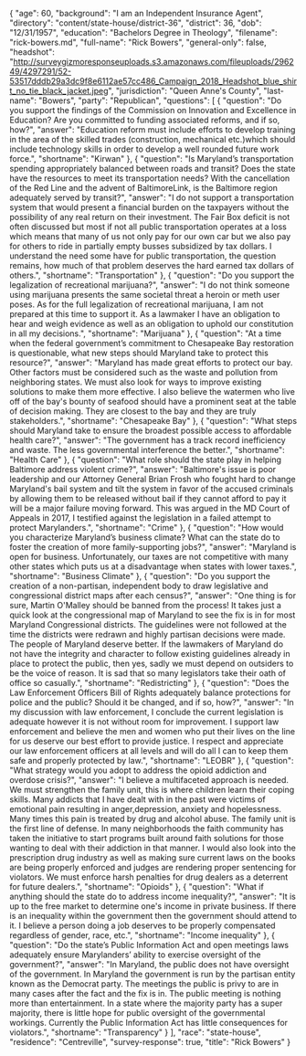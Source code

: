 {
  "age": 60,
  "background": "I am an Independent Insurance Agent",
  "directory": "content/state-house/district-36",
  "district": 36,
  "dob": "12/31/1957",
  "education": "Bachelors Degree in Theology",
  "filename": "rick-bowers.md",
  "full-name": "Rick Bowers",
  "general-only": false,
  "headshot": "http://surveygizmoresponseuploads.s3.amazonaws.com/fileuploads/296249/4297291/52-53517dddb29a3dc9f8e6112ae57cc486_Campaign_2018_Headshot_blue_shirt_no_tie_black_jacket.jpeg",
  "jurisdiction": "Queen Anne's County",
  "last-name": "Bowers",
  "party": "Republican",
  "questions": [
    {
      "question": "Do you support the findings of the Commission on Innovation and Excellence in Education? Are you committed to funding associated reforms, and if so, how?",
      "answer": "Education reform must include efforts to develop  training in the area of the skilled trades (construction, mechanical etc.)which should include  technology skills in order to develop a well rounded future work force.",
      "shortname": "Kirwan"
    },
    {
      "question": "Is Maryland’s transportation spending appropriately balanced between roads and transit? Does the state have the resources to meet its transportation needs? With the cancellation of the Red Line and the advent of BaltimoreLink, is the Baltimore region adequately served by transit?",
      "answer": "I do not support a transportation system that would present a financial burden on the taxpayers without the possibility of any real return on their investment. The Fair Box deficit is not often discussed but most if not all public transportation operates at a loss which means that many of us not only pay for our own car but we also pay for others to ride in partially empty busses subsidized by tax dollars. I understand the need some have for public transportation, the question remains, how much of that problem deserves the hard earned tax dollars of others.",
      "shortname": "Transportation"
    },
    {
      "question": "Do you support the legalization of recreational marijuana?",
      "answer": "I do not think someone using marijuana presents the same societal threat a heroin or meth user poses. As for the full legalization of recreational marijuana, I am not prepared at this time to support it. As a lawmaker I have an obligation to hear and weigh evidence as well as an obligation to uphold our constitution in all my decisions.",
      "shortname": "Marijuana"
    },
    {
      "question": "At a time when the federal government’s commitment to Chesapeake Bay restoration is questionable, what new steps should Maryland take to protect this resource?",
      "answer": "Maryland has made great efforts to protect our bay. Other factors must be considered such as the waste and pollution from neighboring states. We must also look for ways to improve existing solutions to make them more effective. I also believe the watermen who live off of the bay's bounty of seafood should have a prominent seat at the table of decision making. They are closest to the bay and they are truly stakeholders.",
      "shortname": "Chesapeake Bay"
    },
    {
      "question": "What steps should Maryland take to ensure the broadest possible access to affordable health care?",
      "answer": "The government has a track record inefficiency and waste. The less governmental interference the better.",
      "shortname": "Health Care"
    },
    {
      "question": "What role should the state play in helping Baltimore address violent crime?",
      "answer": "Baltimore's issue is poor leadership and our Attorney General Brian Frosh who fought hard to change Maryland's bail system and tilt the system in favor of the accused criminals by allowing them to be released without bail if they cannot afford to pay it will be a major failure moving forward. This was argued in the MD Court of Appeals in 2017, I testified against the legislation in a failed attempt to protect Marylanders.",
      "shortname": "Crime"
    },
    {
      "question": "How would you characterize Maryland’s business climate? What can the state do to foster the creation of more family-supporting jobs?",
      "answer": "Maryland is open for business. Unfortunately, our taxes are not competitive with many other states which puts us at a disadvantage when states with lower taxes.",
      "shortname": "Business Climate"
    },
    {
      "question": "Do you support the creation of a non-partisan, independent body to draw legislative and congressional district maps after each census?",
      "answer": "One thing is for sure, Martin O'Malley should be banned from the process! It takes just a quick look at the congressional map of Maryland to see the fix is in for most Maryland Congressional districts. The  guidelines were not followed at the time the districts were redrawn and highly partisan decisions were made. The people of Maryland deserve better. If the lawmakers of Maryland do not have the integrity and character to follow existing guidelines already in place to protect the public, then yes, sadly we must depend on outsiders to be the voice of reason. It is sad that so many legislators take their oath of office so casually.",
      "shortname": "Redistricting"
    },
    {
      "question": "Does the Law Enforcement Officers Bill of Rights adequately balance protections for police and the public? Should it be changed, and if so, how?",
      "answer": "In my discussion with law enforcement, I conclude the current legislation is adequate however it is not without room for improvement. I support law enforcement and believe the men and women who put their lives on the line for us deserve our best effort to provide justice.  I respect and appreciate our law enforcement officers at all levels and will do all I can to keep them safe and properly protected by law.",
      "shortname": "LEOBR"
    },
    {
      "question": "What strategy would you adopt to address the opioid addiction and overdose crisis?",
      "answer": "I believe a multifaceted approach is needed. We must strengthen the family unit, this is where children learn their coping skills. Many addicts that I have dealt with in the past were victims of emotional pain resulting in anger,depression, anxiety and hopelessness. Many times this pain is treated by drug and alcohol abuse.  The family unit is the first line of defense.  In many neighborhoods the faith community has taken the initiative to start programs built around faith solutions for those wanting to deal with their addiction in that manner. I would also look into the  prescription drug industry as well as making sure current laws on the books are being properly enforced and judges are rendering proper sentencing for violators.  We must enforce harsh penalties for drug dealers as a deterrent for future dealers.",
      "shortname": "Opioids"
    },
    {
      "question": "What if anything should the state do to address income inequality?",
      "answer": "It is up to the free market to determine one's income in private business. If there is an inequality within the government then the government should attend to it.  I believe a person doing a job deserves to be properly compensated regardless of gender, race, etc.",
      "shortname": "Income inequality"
    },
    {
      "question": "Do the state’s Public Information Act and open meetings laws adequately ensure Marylanders’ ability to exercise oversight of the government?",
      "answer": "In Maryland, the public does not have oversight of the government. In Maryland the government is run by the partisan entity known as the Democrat party. The meetings the public is privy to are in many cases after the fact and the fix is in. The public meeting is nothing more than entertainment. In a state where the majority party has a super majority, there is little hope for public oversight of the governmental workings. Currently the Public Information Act has little consequences for violators.",
      "shortname": "Transparency"
    }
  ],
  "race": "state-house",
  "residence": "Centreville",
  "survey-response": true,
  "title": "Rick Bowers"
}
